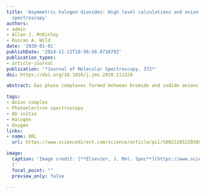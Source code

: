 ```yaml
---
title: 'Asymmetric halogen dioxides: High level calculations and anion photoelectron
  spectroscopy'
authors:
- admin
- Allan J. McKinley
- Duncan A. Wild
date: '2020-01-01'
publishDate: '2024-11-21T10:56:50.871679Z'
publication_types:
- article-journal
publication: '*Journal of Molecular Spectroscopy, 372*'
doi: https://doi.org/10.1016/j.jms.2020.111320

abstract: Gas phase complexes formed between bromide and iodide anions and molecular oxygen are investigated via high level CCSD(T) calculations and experimental anion photoelectron spectroscopy. Experimental electron binding energies of the *<sup>2</sup>P<sub>3/2</sub>* and *<sup>2</sup>P<sub>1/2</sub>* states are determined to be 3.43 and 3.90 eV, and 3.12 and 4.06 eV for the bromide and iodide complexes respectively. Calculations predict one minimum for each of the halide-oxygen complexes corresponding to a bent *C<sub>s</sub> geometry, while for the analogous neutral (radical) complexes two stationary points were located; one linear (*C<sub>$\infty$ v</sub>*) and another T-shaped (*C<sub>2v</sub>). These lie close in energy to one another ($\Delta E$ < 1 kJ mol<sup>−1</sup>) suggesting that internal rotation of the oxygen molecule is highly likely.

tags:
- Anion complex
- Photoelectron spectroscopy
- Ab initio
- Halogen
- Oxygen
links:
- name: URL
  url: https://www.sciencedirect.com/science/article/pii/S0022285220300886

image:
  caption: 'Image credit: [**Elsevier, J. Mol. Spec**](https://www.sciencedirect.com/science/article/abs/pii/S0022285220300886
  )'
  focal_point: ""
  preview_only: false

---
```

